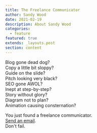 ```yaml
---
title: The Freelance Communicator
author: Sandy Wood
date: 2021-02-19
description: About Sandy Wood
categories:
  - feature
featured: true
extends: _layouts.post
section: content
---
```

Blog gone dead dog? </br> 
Copy a little bit sloppy?   
Guide on the slide?  
Pitch looking very black?  
SEO gone AWOL?  
Inept at step-by-step?  
Story without glory?  
Diagram not to plan?  
Animation causing consternation?  

You just found a freelance communicator.   
[Send an email](mailto:sandywood101010@gmail.com).  
Don't fail.

